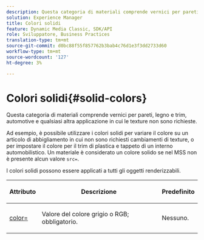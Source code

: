 ```yaml
---
description: Questa categoria di materiali comprende vernici per pareti, legno e trim, automotive e qualsiasi altra applicazione in cui le texture non sono richieste.
solution: Experience Manager
title: Colori solidi
feature: Dynamic Media Classic, SDK/API
role: Sviluppatore, Business Practices
translation-type: tm+mt
source-git-commit: d0bc88f55f857762b3bab4c76d1e3f3dd2733d60
workflow-type: tm+mt
source-wordcount: '127'
ht-degree: 3%

---
```



# Colori solidi{#solid-colors}

Questa categoria di materiali comprende vernici per pareti, legno e trim, automotive e qualsiasi altra applicazione in cui le texture non sono richieste.

Ad esempio, è possibile utilizzare i colori solidi per variare il colore su un articolo di abbigliamento in cui non sono richiesti cambiamenti di texture, o per impostare il colore per il trim di plastica e tappeto di un interno automobilistico. Un materiale è considerato un colore solido se nel MSS non è presente alcun valore `src=`.

I colori solidi possono essere applicati a tutti gli oggetti renderizzabili.

<table id="table_9245240311A44659A74C7A5EDD7D1503"> 
 <thead> 
  <tr> 
   <th colname="col1" class="entry"> <p>Attributo </p> </th> 
   <th colname="col2" class="entry"> <p>Descrizione </p> </th> 
   <th colname="col3" class="entry"> <p>Predefinito </p> </th> 
  </tr> 
 </thead>
 <tbody> 
  <tr> 
   <td colname="col1"> <p> <a href="../../../../../../ir-api/http-protocol/image-rendering-api-ref/c-ir-http-protocol-ref/c-ir-http-protocol-command-reference/r-ir-http-color.md#reference-ea3cba9edfe94dbab86d8f123a9ed0aa" type="reference" format="dita" scope="local"> <span class="codeph"> color=  </span> </a> </p> </td> 
   <td colname="col2"> <p> Valore del colore grigio o RGB; obbligatorio. </p> </td> 
   <td colname="col3"> <p>Nessuno. </p> </td> 
  </tr> 
 </tbody> 
</table>

